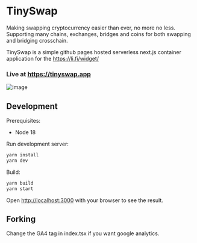 # TinySwap

Making swapping cryptocurrency easier than ever, no more no less.<br>
Supporting many chains, exchanges, bridges and coins for both swapping and bridging crosschain.

TinySwap is a simple github pages hosted serverless next.js container application for the https://li.fi/widget/

### Live at https://tinyswap.app

![image](https://github.com/paintoshi/tinyswap/assets/88572775/a168dee7-fcf9-4a64-9dfd-1d85ebe3e9c4)

## Development

Prerequisites:

* Node 18

Run development server:

```bash
yarn install
yarn dev
```

Build:

```bash
yarn build
yarn start
```

Open [http://localhost:3000](http://localhost:3000) with your browser to see the result.

## Forking

Change the GA4 tag in index.tsx if you want google analytics.
